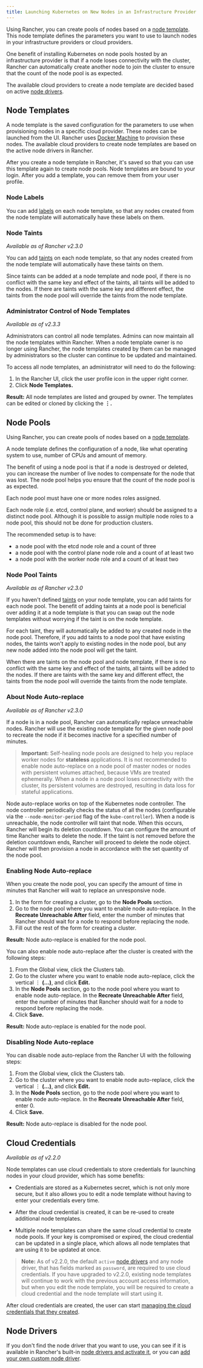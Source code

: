 ```yaml
---
title: Launching Kubernetes on New Nodes in an Infrastructure Provider
---
```


<head>
  <link rel="canonical" href="https://ranchermanager.docs.rancher.com/pages-for-subheaders/use-new-nodes-in-an-infra-provider"/>
</head>

Using Rancher, you can create pools of nodes based on a [node template](use-new-nodes-in-an-infra-provider.md#node-templates). This node template defines the parameters you want to use to launch nodes in your infrastructure providers or cloud providers.

One benefit of installing Kubernetes on node pools hosted by an infrastructure provider is that if a node loses connectivity with the cluster, Rancher can automatically create another node to join the cluster to ensure that the count of the node pool is as expected.

The available cloud providers to create a node template are decided based on active [node drivers](use-new-nodes-in-an-infra-provider.md#node-drivers).


## Node Templates

A node template is the saved configuration for the parameters to use when provisioning nodes in a specific cloud provider. These nodes can be launched from the UI. Rancher uses [Docker Machine](https://docs.docker.com/machine/) to provision these nodes. The available cloud providers to create node templates are based on the active node drivers in Rancher.

After you create a node template in Rancher, it's saved so that you can use this template again to create node pools. Node templates are bound to your login. After you add a template, you can remove them from your user profile.

### Node Labels

You can add [labels](https://kubernetes.io/docs/concepts/overview/working-with-objects/labels/) on each node template, so that any nodes created from the node template will automatically have these labels on them.

### Node Taints

_Available as of Rancher v2.3.0_

You can add [taints](https://kubernetes.io/docs/concepts/configuration/taint-and-toleration/) on each node template, so that any nodes created from the node template will automatically have these taints on them.

Since taints can be added at a node template and node pool, if there is no conflict with the same key and effect of the taints, all taints will be added to the nodes. If there are taints with the same key and different effect, the taints from the node pool will override the taints from the node template.

### Administrator Control of Node Templates

_Available as of v2.3.3_

Administrators can control all node templates. Admins can now maintain all the node templates within Rancher. When a node template owner is no longer using Rancher, the node templates created by them can be managed by administrators so the cluster can continue to be updated and maintained.

To access all node templates, an administrator will need to do the following:

1. In the Rancher UI, click the user profile icon in the upper right corner.
1. Click **Node Templates.**

**Result:** All node templates are listed and grouped by owner. The templates can be edited or cloned by clicking the **&#8942;.**

## Node Pools

Using Rancher, you can create pools of nodes based on a [node template](#node-templates).

A node template defines the configuration of a node, like what operating system to use, number of CPUs and amount of memory.

The benefit of using a node pool is that if a node is destroyed or deleted, you can increase the number of live nodes to compensate for the node that was lost. The node pool helps you ensure that the count of the node pool is as expected.

Each node pool must have one or more nodes roles assigned.

Each node role (i.e. etcd, control plane, and worker) should be assigned to a distinct node pool. Although it is possible to assign multiple node roles to a node pool, this should not be done for production clusters.

The recommended setup is to have:

- a node pool with the etcd node role and a count of three
- a node pool with the control plane node role and a count of at least two
- a node pool with the worker node role and a count of at least two

### Node Pool Taints

_Available as of Rancher v2.3.0_

If you haven't defined [taints](https://kubernetes.io/docs/concepts/configuration/taint-and-toleration/) on your node template, you can add taints for each node pool. The benefit of adding taints at a node pool is beneficial over adding it at a node template is that you can swap out the node templates without worrying if the taint is on the node template.

For each taint, they will automatically be added to any created node in the node pool. Therefore, if you add taints to a node pool that have existing nodes, the taints won't apply to existing nodes in the node pool, but any new node added into the node pool will get the taint.

When there are taints on the node pool and node template, if there is no conflict with the same key and effect of the taints, all taints will be added to the nodes. If there are taints with the same key and different effect, the taints from the node pool will override the taints from the node template.

### About Node Auto-replace

_Available as of Rancher v2.3.0_

If a node is in a node pool, Rancher can automatically replace unreachable nodes. Rancher will use the existing node template for the given node pool to recreate the node if it becomes inactive for a specified number of minutes.

> **Important:** Self-healing node pools are designed to help you replace worker nodes for <b>stateless</b> applications. It is not recommended to enable node auto-replace on a node pool of master nodes or nodes with persistent volumes attached, because VMs are treated ephemerally. When a node in a node pool loses connectivity with the cluster, its persistent volumes are destroyed, resulting in data loss for stateful applications.

Node auto-replace works on top of the Kubernetes node controller. The node controller periodically checks the status of all the nodes (configurable via the `--node-monitor-period` flag of the `kube-controller`). When a node is unreachable, the node controller will taint that node. When this occurs, Rancher will begin its deletion countdown. You can configure the amount of time Rancher waits to delete the node. If the taint is not removed before the deletion countdown ends, Rancher will proceed to delete the node object. Rancher will then provision a node in accordance with the set quantity of the node pool.

### Enabling Node Auto-replace

When you create the node pool, you can specify the amount of time in minutes that Rancher will wait to replace an unresponsive node.

1. In the form for creating a cluster, go to the **Node Pools** section.
1. Go to the node pool where you want to enable node auto-replace. In the **Recreate Unreachable After** field, enter the number of minutes that Rancher should wait for a node to respond before replacing the node.
1. Fill out the rest of the form for creating a cluster.

**Result:** Node auto-replace is enabled for the node pool.

You can also enable node auto-replace after the cluster is created with the following steps:

1. From the Global view, click the Clusters tab.
1. Go to the cluster where you want to enable node auto-replace, click the vertical &#8942; **(…)**, and click **Edit.**
1. In the **Node Pools** section, go to the node pool where you want to enable node auto-replace. In the **Recreate Unreachable After** field, enter the number of minutes that Rancher should wait for a node to respond before replacing the node.
1. Click **Save.**

**Result:** Node auto-replace is enabled for the node pool.

### Disabling Node Auto-replace

You can disable node auto-replace from the Rancher UI with the following steps:

1. From the Global view, click the Clusters tab.
1. Go to the cluster where you want to enable node auto-replace, click the vertical &#8942; **(…)**, and click **Edit.**
1. In the **Node Pools** section, go to the node pool where you want to enable node auto-replace. In the **Recreate Unreachable After** field, enter 0.
1. Click **Save.**

**Result:** Node auto-replace is disabled for the node pool.

## Cloud Credentials

_Available as of v2.2.0_

Node templates can use cloud credentials to store credentials for launching nodes in your cloud provider, which has some benefits:

- Credentials are stored as a Kubernetes secret, which is not only more secure, but it also allows you to edit a node template without having to enter your credentials every time.

- After the cloud credential is created, it can be re-used to create additional node templates.

- Multiple node templates can share the same cloud credential to create node pools. If your key is compromised or expired, the cloud credential can be updated in a single place, which allows all node templates that are using it to be updated at once.

> **Note:** As of v2.2.0, the default `active` [node drivers](../how-to-guides/advanced-user-guides/authentication-permissions-and-global-configuration/about-provisioning-drivers/manage-node-drivers.md) and any node driver, that has fields marked as `password`, are required to use cloud credentials. If you have upgraded to v2.2.0, existing node templates will continue to work with the previous account access  information, but when you edit the node template, you will be required to create a cloud credential and the node template will start using it.

After cloud credentials are created, the user can start [managing the cloud credentials that they created](../reference-guides/user-settings/manage-cloud-credentials.md).

## Node Drivers

If you don't find the node driver that you want to use, you can see if it is available in Rancher's built-in [node drivers and activate it](../how-to-guides/advanced-user-guides/authentication-permissions-and-global-configuration/about-provisioning-drivers/manage-node-drivers.md#activatingdeactivating-node-drivers), or you can [add your own custom node driver](../how-to-guides/advanced-user-guides/authentication-permissions-and-global-configuration/about-provisioning-drivers/manage-node-drivers.md#adding-custom-node-drivers).
